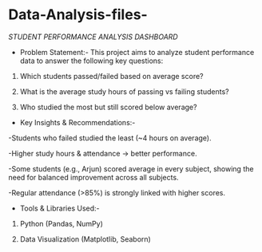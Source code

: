 # Data-Analysis-files-
*STUDENT PERFORMANCE ANALYSIS DASHBOARD*

* Problem Statement:-
This project aims to analyze student performance data to answer the following key questions:

1. Which students passed/failed based on average score?
   
2. What is the average study hours of passing vs failing students?

3. Who studied the most but still scored below average?

* Key Insights & Recommendations:-
 
-Students who failed studied the least (~4 hours on average).

-Higher study hours & attendance → better performance.

-Some students (e.g., Arjun) scored average in every subject, showing the need for balanced improvement across all subjects.

-Regular attendance (>85%) is strongly linked with higher scores.

* Tools & Libraries Used:-

1. Python (Pandas, NumPy)

2. Data Visualization (Matplotlib, Seaborn)
